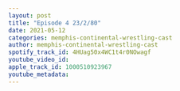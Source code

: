 ```yaml
---
layout: post
title: "Episode 4 23/2/80"
date: 2021-05-12
categories: memphis-continental-wrestling-cast
author: memphis-continental-wrestling-cast
spotify_track_id: 4HUag50x4WC1t4r0NOwagf
youtube_video_id: 
apple_track_id: 1000510923967
youtube_metadata: 
---
```

